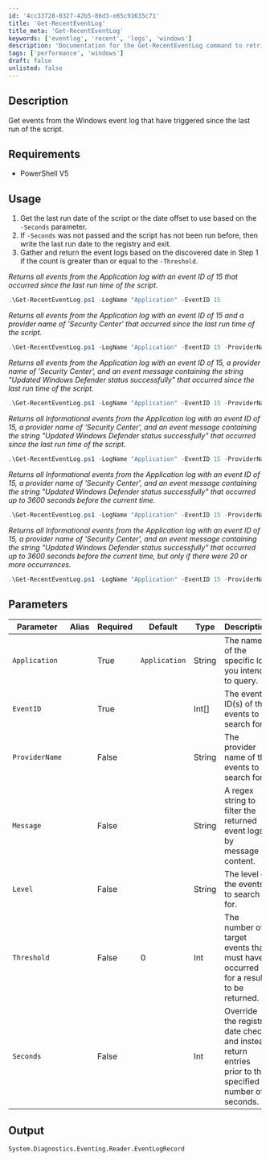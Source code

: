 ```yaml
---
id: '4cc33728-0327-42b5-86d3-e85c91635c71'
title: 'Get-RecentEventLog'
title_meta: 'Get-RecentEventLog'
keywords: ['eventlog', 'recent', 'logs', 'windows']
description: 'Documentation for the Get-RecentEventLog command to retrieve events from the Windows event log that have triggered since the last run of the script.'
tags: ['performance', 'windows']
draft: false
unlisted: false
---
```


## Description
Get events from the Windows event log that have triggered since the last run of the script.

## Requirements
- PowerShell V5

## Usage
1. Get the last run date of the script or the date offset to use based on the `-Seconds` parameter.
2. If `-Seconds` was not passed and the script has not been run before, then write the last run date to the registry and exit.
3. Gather and return the event logs based on the discovered date in Step 1 if the count is greater than or equal to the `-Threshold`.

*Returns all events from the Application log with an event ID of 15 that occurred since the last run time of the script.*
```powershell
.\Get-RecentEventLog.ps1 -LogName "Application" -EventID 15
```

*Returns all events from the Application log with an event ID of 15 and a provider name of 'Security Center' that occurred since the last run time of the script.*
```powershell
.\Get-RecentEventLog.ps1 -LogName "Application" -EventID 15 -ProviderName "Security Center"
```

*Returns all events from the Application log with an event ID of 15, a provider name of 'Security Center', and an event message containing the string "Updated Windows Defender status successfully" that occurred since the last run time of the script.*
```powershell
.\Get-RecentEventLog.ps1 -LogName "Application" -EventID 15 -ProviderName "Security Center" -Message "Updated Windows Defender status successfully"
```

*Returns all Informational events from the Application log with an event ID of 15, a provider name of 'Security Center', and an event message containing the string "Updated Windows Defender status successfully" that occurred since the last run time of the script.*
```powershell
.\Get-RecentEventLog.ps1 -LogName "Application" -EventID 15 -ProviderName "Security Center" -Message "Updated Windows Defender status successfully" -Level Informational
```

*Returns all Informational events from the Application log with an event ID of 15, a provider name of 'Security Center', and an event message containing the string "Updated Windows Defender status successfully" that occurred up to 3600 seconds before the current time.*
```powershell
.\Get-RecentEventLog.ps1 -LogName "Application" -EventID 15 -ProviderName "Security Center" -Message "Updated Windows Defender status successfully" -Level Informational -Seconds 3600
```

*Returns all Informational events from the Application log with an event ID of 15, a provider name of 'Security Center', and an event message containing the string "Updated Windows Defender status successfully" that occurred up to 3600 seconds before the current time, but only if there were 20 or more occurrences.*
```powershell
.\Get-RecentEventLog.ps1 -LogName "Application" -EventID 15 -ProviderName "Security Center" -Message "Updated Windows Defender status successfully" -Level Informational -Seconds 3600 -Threshold 20
```

## Parameters
| Parameter      | Alias | Required | Default       | Type   | Description                                                                                           |
| -------------- | ----- | -------- | ------------- | ------ | ----------------------------------------------------------------------------------------------------- |
| `Application`  |       | True     | `Application` | String | The name of the specific log you intend to query.                                                    |
| `EventID`      |       | True     |               | Int[]  | The event ID(s) of the events to search for.                                                         |
| `ProviderName` |       | False    |               | String | The provider name of the events to search for.                                                       |
| `Message`      |       | False    |               | String | A regex string to filter the returned event logs by message content.                                  |
| `Level`        |       | False    |               | String | The level of the events to search for.                                                                |
| `Threshold`    |       | False    | 0             | Int    | The number of target events that must have occurred for a result to be returned.                      |
| `Seconds`      |       | False    |               | Int    | Override the registry date check and instead return entries prior to the specified number of seconds. |

## Output
`System.Diagnostics.Eventing.Reader.EventLogRecord`



